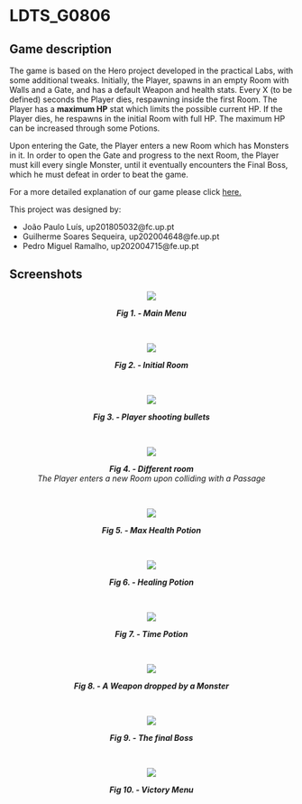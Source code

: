 # LDTS_G0806

## Game description

The game is based on the Hero project developed in the practical Labs, with some additional tweaks.
Initially, the Player, spawns in an empty Room with Walls and a Gate, and has a default Weapon and health stats. Every X (to be defined) seconds the Player dies, respawning inside the first Room.
The Player has a <b>maximum HP</b> stat which limits the possible current HP. If the Player dies, he respawns in the initial Room with full HP.
The maximum HP can be increased through some Potions.

Upon entering the Gate, the Player enters a new Room which has Monsters in it. In order to open the Gate and
progress to the next Room, the Player must kill every single Monster, until it eventually encounters the Final Boss, which he must defeat in order to beat the game.

For a more detailed explanation of our game please click <a href="docs/README.md"> here. </a>

This project was designed by:
<ul>
<li>João Paulo Luís, up201805032@fc.up.pt</li>
<li>Guilherme Soares Sequeira, up202004648@fe.up.pt</li>
<li>Pedro Miguel Ramalho, up202004715@fe.up.pt</li>
</ul>

## Screenshots
<p align="center">
<img src="docs/screenshots/game/MainMenu.png">
</p>
<p align="center">
<b><i>Fig 1. - Main Menu </i></b>
</p>
<br/>

<p align="center">
<img src="docs/screenshots/game/InitialRoom.png">
</p>
<p align="center">
<b><i>Fig 2. - Initial Room</i></b>
</p>
<br/>

<p align="center">
<img src="docs/screenshots/game/ShootingBullets.png">
</p>
<p align="center">
<b><i>Fig 3. - Player shooting bullets </i></b>
</p>
<br/>

<p align="center">
<img src="docs/screenshots/game/NewRoom.png">
</p>
<p align="center">
<b><i>Fig 4. - Different room </i></b>
<br>
<i>The Player enters a new Room upon colliding with a Passage</i>
</p>
<br/>

<p align="center">
<img src="docs/screenshots/game/MaxHealthPotion.png">
</p>
<p align="center">
<b><i>Fig 5. - Max Health Potion</i></b>
</p>
<br/>

<p align="center">
<img src="docs/screenshots/game/HealingPotion.png">
</p>
<p align="center">
<b><i>Fig 6. - Healing Potion</i></b>
</p>
<br/>

<p align="center">
<img src="docs/screenshots/game/TimePotion.png">
</p>
<p align="center">
<b><i>Fig 7. - Time Potion</i></b>
</p>
<br/>

<p align="center">
<img src="docs/screenshots/game/WeaponItem.png">
</p>
<p align="center">
<b><i>Fig 8. - A Weapon dropped by a Monster</i></b>
</p>
<br/>

<p align="center">
<img src="docs/screenshots/game/BossAttack.png">
</p>
<p align="center">
<b><i>Fig 9. - The final Boss</i></b>
</p>
<br/>

<p align="center">
<img src="docs/screenshots/game/BossRoom.png">
</p>
<p align="center">
<b><i>Fig 10. - Victory Menu</i></b>
</p>
<br/>